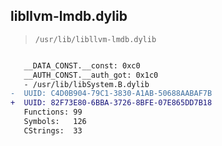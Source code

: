 ## libllvm-lmdb.dylib

> `/usr/lib/libllvm-lmdb.dylib`

```diff

   __DATA_CONST.__const: 0xc0
   __AUTH_CONST.__auth_got: 0x1c0
   - /usr/lib/libSystem.B.dylib
-  UUID: C4D0B904-79C1-3830-A1AB-50688AABAF7B
+  UUID: 82F73E80-6BBA-3726-8BFE-07E865DD7B18
   Functions: 99
   Symbols:   126
   CStrings:  33

```
